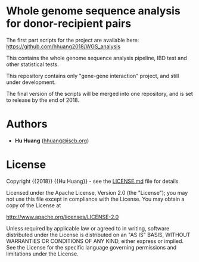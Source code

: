 # Whole genome sequence analysis for donor-recipient pairs


The first part scripts for the project are available here: https://github.com/hhuang2018/WGS_analysis

This  contains the whole genome sequence analysis pipeline, IBD test and other statistical tests.

This repository contains only "gene-gene interaction" project, and still under development.

The final version of the scripts will be merged into one repository, and is set to release by the end of 2018. 


# Authors
*  **Hu Huang** (hhuang@iscb.org)

# License
Copyright {{2018}} {{Hu Huang}} - see the [LICENSE.md](https://github.com/hhuang2018/WGS2017_R/blob/master/LICENSE.md) file for details

Licensed under the Apache License, Version 2.0 (the "License");
you may not use this file except in compliance with the License.
You may obtain a copy of the License at

http://www.apache.org/licenses/LICENSE-2.0

Unless required by applicable law or agreed to in writing, software
distributed under the License is distributed on an "AS IS" BASIS,
WITHOUT WARRANTIES OR CONDITIONS OF ANY KIND, either express or implied.
See the License for the specific language governing permissions and
limitations under the License.

